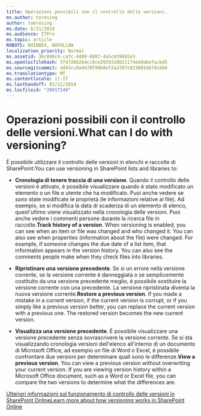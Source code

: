 ```yaml
---
title: Operazioni possibili con il controllo delle versioni.
ms.author: toresing
author: tomresing
ms.date: 6/21/2018
ms.audience: ITPro
ms.topic: article
ROBOTS: NOINDEX, NOFOLLOW
localization_priority: Normal
ms.assetid: 36c890c4-cafc-4409-8887-4a5c039692e3
ms.openlocfilehash: 5f47dbb2b4cc8ce2959318011174eddabefacbd5
ms.sourcegitcommit: dd43cc0a9470f98b8ef2a3787c823801d674c666
ms.translationtype: MT
ms.contentlocale: it-IT
ms.lasthandoff: 02/12/2019
ms.locfileid: "29917248"
---
```

# <a name="what-can-i-do-with-versioning"></a><span data-ttu-id="42b29-102">Operazioni possibili con il controllo delle versioni.</span><span class="sxs-lookup"><span data-stu-id="42b29-102">What can I do with versioning?</span></span>

<span data-ttu-id="42b29-103">È possibile utilizzare il controllo delle versioni in elenchi e raccolte di SharePoint:</span><span class="sxs-lookup"><span data-stu-id="42b29-103">You can use versioning in SharePoint lists and libraries to:</span></span>
  
- <span data-ttu-id="42b29-p101">**Cronologia di tenere traccia di una versione**. Quando il controllo delle versioni è attivato, è possibile visualizzare quando è stato modificato un elemento o un file e utente che ha modificato. Puoi anche vedere se sono state modificate le proprietà (le informazioni relative al file). Ad esempio, se si modifica la data di scadenza di un elemento di elenco, quest'ultimo viene visualizzato nella cronologia delle versioni. Puoi anche vedere i commenti persone durante la ricerca file in raccolte.</span><span class="sxs-lookup"><span data-stu-id="42b29-p101">**Track history of a version**. When versioning is enabled, you can see when an item or file was changed and who changed it. You can also see when properties (information about the file) were changed. For example, if someone changes the due date of a list item, that information appears in the version history. You can also see the comments people make when they check files into libraries.</span></span> 
    
- <span data-ttu-id="42b29-p102">**Ripristinare una versione precedente**. Se si un errore nella versione corrente, se la versione corrente è danneggiata o se semplicemente costituito da una versione precedente meglio, è possibile sostituire la versione corrente con una precedente. La versione ripristinata diventa la nuova versione corrente.</span><span class="sxs-lookup"><span data-stu-id="42b29-p102">**Restore a previous version**. If you made a mistake in a current version, if the current version is corrupt, or if you simply like a previous version better, you can replace the current version with a previous one. The restored version becomes the new current version.</span></span> 
    
- <span data-ttu-id="42b29-p103">**Visualizza una versione precedente**. È possibile visualizzare una versione precedente senza sovrascrivere la versione corrente. Se si sta visualizzando cronologia versioni dell'elenco all'interno di un documento di Microsoft Office, ad esempio un file di Word o Excel, è possibile confrontare due versioni per determinare quali sono le differenze.</span><span class="sxs-lookup"><span data-stu-id="42b29-p103">**View a previous version**. You can view a previous version without overwriting your current version. If you are viewing version history within a Microsoft Office document, such as a Word or Excel file, you can compare the two versions to determine what the differences are.</span></span> 
    
[<span data-ttu-id="42b29-115">Ulteriori informazioni sul funzionamento di controllo delle versioni in SharePoint Online</span><span class="sxs-lookup"><span data-stu-id="42b29-115">Learn more about how versioning works in SharePoint Online</span></span>](https://go.microsoft.com/fwlink/?linkid=875710)
  

